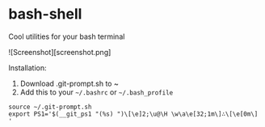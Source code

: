 bash-shell
==========

Cool utilities for your bash terminal

![Screenshot][screenshot.png]

Installation:

1. Download .git-prompt.sh to ~
2. Add this to your `~/.bashrc` or `~/.bash_profile`

```
source ~/.git-prompt.sh
export PS1='$(__git_ps1 "(%s) ")\[\e]2;\u@\H \w\a\e[32;1m\]∴\[\e[0m\] '
```
